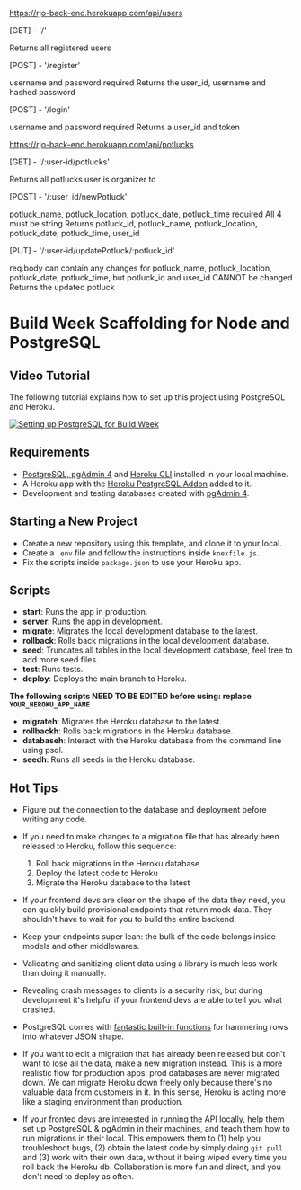 https://rjo-back-end.herokuapp.com/api/users

[GET] - '/'

Returns all registered users

[POST] - '/register'

username and password required
Returns the user_id, username and hashed password

[POST] - '/login'

username and password required
Returns a user_id and token

https://rjo-back-end.herokuapp.com/api/potlucks

[GET] - '/:user-id/potlucks'

Returns all potlucks user is organizer to

[POST] - '/:user_id/newPotluck'

potluck_name, potluck_location, potluck_date, potluck_time required
All 4 must be string
Returns potluck_id, potluck_name, potluck_location, potluck_date, potluck_time, user_id

[PUT] - '/:user-id/updatePotluck/:potluck_id'

req.body can contain any changes for potluck_name, potluck_location, potluck_date, potluck_time, but potluck_id and user_id CANNOT be changed
Returns the updated potluck

# Build Week Scaffolding for Node and PostgreSQL

## Video Tutorial

The following tutorial explains how to set up this project using PostgreSQL and Heroku.

[![Setting up PostgreSQL for Build Week](https://img.youtube.com/vi/kTO_tf4L23I/maxresdefault.jpg)](https://www.youtube.com/watch?v=kTO_tf4L23I)

## Requirements

- [PostgreSQL, pgAdmin 4](https://www.postgresql.org/download/) and [Heroku CLI](https://devcenter.heroku.com/articles/heroku-cli) installed in your local machine.
- A Heroku app with the [Heroku PostgreSQL Addon](https://devcenter.heroku.com/articles/heroku-postgresql#provisioning-heroku-postgres) added to it.
- Development and testing databases created with [pgAdmin 4](https://www.pgadmin.org/docs/pgadmin4/4.29/database_dialog.html).

## Starting a New Project

- Create a new repository using this template, and clone it to your local.
- Create a `.env` file and follow the instructions inside `knexfile.js`.
- Fix the scripts inside `package.json` to use your Heroku app.

## Scripts

- **start**: Runs the app in production.
- **server**: Runs the app in development.
- **migrate**: Migrates the local development database to the latest.
- **rollback**: Rolls back migrations in the local development database.
- **seed**: Truncates all tables in the local development database, feel free to add more seed files.
- **test**: Runs tests.
- **deploy**: Deploys the main branch to Heroku.

**The following scripts NEED TO BE EDITED before using: replace `YOUR_HEROKU_APP_NAME`**

- **migrateh**: Migrates the Heroku database to the latest.
- **rollbackh**: Rolls back migrations in the Heroku database.
- **databaseh**: Interact with the Heroku database from the command line using psql.
- **seedh**: Runs all seeds in the Heroku database.

## Hot Tips

- Figure out the connection to the database and deployment before writing any code.

- If you need to make changes to a migration file that has already been released to Heroku, follow this sequence:

  1. Roll back migrations in the Heroku database
  2. Deploy the latest code to Heroku
  3. Migrate the Heroku database to the latest

- If your frontend devs are clear on the shape of the data they need, you can quickly build provisional endpoints that return mock data. They shouldn't have to wait for you to build the entire backend.

- Keep your endpoints super lean: the bulk of the code belongs inside models and other middlewares.

- Validating and sanitizing client data using a library is much less work than doing it manually.

- Revealing crash messages to clients is a security risk, but during development it's helpful if your frontend devs are able to tell you what crashed.

- PostgreSQL comes with [fantastic built-in functions](https://hashrocket.com/blog/posts/faster-json-generation-with-postgresql) for hammering rows into whatever JSON shape.

- If you want to edit a migration that has already been released but don't want to lose all the data, make a new migration instead. This is a more realistic flow for production apps: prod databases are never migrated down. We can migrate Heroku down freely only because there's no valuable data from customers in it. In this sense, Heroku is acting more like a staging environment than production.

- If your fronted devs are interested in running the API locally, help them set up PostgreSQL & pgAdmin in their machines, and teach them how to run migrations in their local. This empowers them to (1) help you troubleshoot bugs, (2) obtain the latest code by simply doing `git pull` and (3) work with their own data, without it being wiped every time you roll back the Heroku db. Collaboration is more fun and direct, and you don't need to deploy as often.

